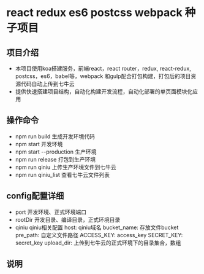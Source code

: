 react redux es6 postcss webpack 种子项目
=========

项目介绍
-------

+ 本项目使用koa搭建服务，前端react，react router，redux, react-redux, postcss，es6，babel等，webpack 和gulp配合打包构建，打包后的项目资源代码自动上传到七牛云
+ 提供快速搭建项目结构，自动化构建开发流程，自动化部署的单页面模块化应用

操作命令
-------

+ npm run build 生成开发环境代码
+ npm start 开发环境
+ npm start --production 生产环境
+ npm run release 打包到生产环境
+ npm run qiniu 上传生产环境文件到七牛云
+ npm run qiniu_list 查看七牛云文件列表

config配置详细
-------

+ port 开发环境、正式环境端口
+ rootDir 开发目录、编译目录，正式环境目录
+ qiniu qiniu相关配置
    host: qiniu域名
    bucket_name: 存放文件bucket
    pre_path: 自定义文件路径
    ACCESS_KEY: access_key
    SECRET_KEY: secret_key
    upload_dir: 上传到七牛云的正式环境下的目录集合，数组

说明
-------
